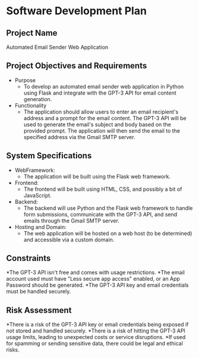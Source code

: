 # Software Development Plan

## Project Name
Automated Email Sender Web Application

## Project Objectives and Requirements
* Purpose
	* To develop an automated email sender web application in Python using Flask and integrate with the GPT-3 API for email content generation.
* Functionality
	* The application should allow users to enter an email recipient's address and a prompt for the email content. The GPT-3 API will be used to generate the email's subject and body based on the 
provided prompt. The application will then send the email to the specified address via the Gmail SMTP server.

## System Specifications
* WebFramework:
	* The application will be built using the Flask web framework.
* Frontend:
	* The frontend will be built using HTML, CSS, and possibly a bit of JavaScript.
* Backend:
	* The backend will use Python and the Flask web framework to handle form submissions, communicate with the GPT-3 API, and send emails through the Gmail SMTP server.
* Hosting and Domain:
	* The web application will be hosted on a web host (to be determined) and accessible via a custom domain.
## Constraints
*The GPT-3 API isn't free and comes with usage restrictions.
*The email account used must have "Less secure app access" enabled, or an App Password should be generated.
*The GPT-3 API key and email credentials must be handled securely.
## Risk Assessment
*There is a risk of the GPT-3 API key or email credentials being exposed if not stored and handled securely.
*There is a risk of hitting the GPT-3 API usage limits, leading to unexpected costs or service disruptions.
*If used for spamming or sending sensitive data, there could be legal and ethical risks.
